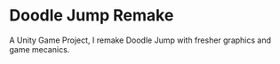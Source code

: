 # Doodle Jump Remake
 A Unity Game Project, I remake Doodle Jump with fresher graphics and game mecanics.
